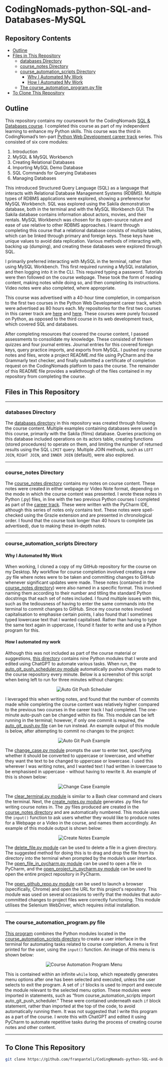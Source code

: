# CodingNomads-python-SQL-and-Databases-MySQL

## Repository Contents 

- [Outline](#outline)
- [Files in This Repository](#files-in-this-repository)
  - [databases Directory](#databases-directory)
  - [course_notes Directory](#course_notes-directory)
  - [course_automation_scripts Directory](#course_automation_scripts-directory)
    - [Why I Automated My Work](#why-i-automated-my-work)
    - [How I Automated My Work](#how-i-automated-my-work)
  - [The course_automation_program.py file](#the-course_automation_programpy-file)
- [To Clone This Repository](#to-clone-this-repository)

## Outline

This repository contains my coursework for the CodingNomads [SQL & Databases course](https://codingnomads.com/course/learn-sql-mysql-databases). I completed this course as part of my independent learning to enhance my Python skills. This course was the third in CodingNomad’s ten-part [Python Web Development career track](https://codingnomads.com/career-track/python-web-development-learn-python-bootcamp) series. This consisted of six core modules:

1. Introduction
2. MySQL & MySQL Workbench
3. Creating Relational Databases
4. Importing MySQL Demo Database
5. SQL Commands for Querying Databases
6. Managing Databases

This introduced Structured Query Language (SQL) as a language that interacts with Relational Database Management Systems (RDBMS). Multiple types of RDBMS applications were explored, showing a preference for MySQL Workbench. SQL was explored using the Sakila demonstration database, both in the terminal and with the MySQL Workbench GUI. The Sakila database contains information about actors, movies, and their rentals. MySQL Workbench was chosen for its open-source nature and ease of use relative to other RDBMS approaches. I learnt through completing this course that a relational database consists of multiple tables, which can be linked through primary and foreign keys. These keys have unique values to avoid data replication. Various methods of interacting with, backing up (dumping), and creating these databases were explored through SQL.

I primarily preferred interacting with MySQL in the terminal, rather than using MySQL Workbench. This first required running a MySQL installation, and then logging into it in the CLI. This required typing a password. Tutorials were then followed on the course webpage. These took the form of reading content, making notes while doing so, and then completing its instructions. Video notes were also completed, where appropriate.

This course was advertised with a 40-hour time completion, in comparison to the first two courses in the Python Web Development career track, which were advertised as 80 hours each. My repositories for the first two courses in this career track are [here](https://github.com/franpanteli/CodingNomads-python-101) and [here](https://github.com/franpanteli/CodingNomads-python-201). These courses were purely focused on Python, as opposed to the third course in its web development track, which covered SQL and databases.

After completing resources that covered the course content, I passed assessments to consolidate my knowledge. These consisted of thirteen quizzes and four journal entries. Journal entries for this covered foreign keys, query practice imports, and exports from MySQL. I pushed my course notes and files, wrote a project README.md file using PyCharm and the Grammarly text checker, and finally submitted a certificate of completion request on the CodingNomads platform to pass the course. The remainder of this README file provides a walkthrough of the files contained in my repository from completing the course.

## Files in This Repository

---

### databases Directory

The [databases directory](https://github.com/franpanteli/CodingNomads-python-SQL-and-Databases-MySQL/tree/main/databases) in this repository was created through following the course content. Multiple examples containing databases were used in this course, primarily with the Sakila (films) database. Queries practicing on this database included operations on its actors table, creating functions (stored procedures) to operate on them, and limiting the number of returned results using the SQL `LIMIT` query. Multiple JOIN methods, such as `LEFT JOIN`, `RIGHT JOIN`, and `INNER JOIN` (default), were also explored.

---

### course_notes Directory

The [course_notes directory](https://github.com/franpanteli/CodingNomads-python-SQL-and-Databases-MySQL/tree/main/course_notes) contains my notes on course content. These notes were created in either webpage or Video Note format, depending on the mode in which the course content was presented. I wrote these notes in Python (.py) files, in line with the two previous Python courses I completed as part of the [career track](https://codingnomads.com/career-track/python-web-development-learn-python-bootcamp). These were written with the PyCharm IDE, although this series of notes only contains text. These notes were spell-checked using the Grazie extension and are presented in chronological order. I found that the course took longer than 40 hours to complete (as advertised), due to making these in-depth notes.

---

### course_automation_scripts Directory

#### Why I Automated My Work

When working, I cloned a copy of my GitHub repository for the course on my Desktop. My workflow for course completion involved creating a new .py file where notes were to be taken and committing changes to GitHub whenever significant updates were made. These notes (contained in the [course_notes directory](https://github.com/franpanteli/CodingNomads-python-SQL-and-Databases-MySQL/tree/main/course_notes)) were also named in a specific format. This involved naming them according to their number and titling the standard Python docstrings that each set of notes included. I found multiple issues with this, such as the tediousness of having to enter the same commands into the terminal to commit changes to GitHub. Since my course notes involved capitalisation to emphasise certain points, I also found that I sometimes typed lowercase text that I wanted capitalised. Rather than having to type the same text again in uppercase, I found it faster to write and use a Python program for this.

#### How I automated my work

Although this was not included as part of the course material or suggestions, [this directory](https://github.com/franpanteli/CodingNomads-python-SQL-and-Databases-MySQL/tree/main/course_automation_scripts) contains nine Python modules that I wrote and edited using ChatGPT to automate various tasks. When run, the [auto_git_push_scheduler.py module](https://github.com/franpanteli/CodingNomads-python-SQL-and-Databases-MySQL/blob/main/course_automation_scripts/auto_git_push_scheduler.py) automatically pushes changes made to the course repository every minute. Below is a screenshot of this script when being left to run for three minutes without changes:

<div align="center">
  <img src="https://github.com/user-attachments/assets/a16af0c6-11b8-4dc1-98d8-7ba7a0cac777" alt="Auto Git Push Scheduler">
</div>

I leveraged this when writing notes, and found that the number of commits made while completing the course content was relatively higher compared to the previous two courses in the career track I had completed. The one-minute auto-push can be changed within its file. This module can be left running in the terminal; however, if only one commit is required, the [auto_git_push.py file](https://github.com/franpanteli/CodingNomads-python-SQL-and-Databases-MySQL/blob/main/course_automation_scripts/auto_git_push.py) can be run instead. An example output of this module is below, after attempting to commit no changes to the project:

<div align="center">
  <img src="https://github.com/user-attachments/assets/54163521-0553-4072-a74d-127830e37822" alt="Auto Git Push Example">
</div>

The [change_case.py module](https://github.com/franpanteli/CodingNomads-python-SQL-and-Databases-MySQL/blob/main/course_automation_scripts/change_case.py) prompts the user to enter text, specifying whether it should be converted to uppercase or lowercase, and whether they want the text to be changed to uppercase or lowercase. I used this wherever I was writing notes, and I wanted text I had written in lowercase to be emphasised in uppercase - without having to rewrite it. An example of this is shown below:

<div align="center">
  <img src="https://github.com/user-attachments/assets/669f7708-02a1-42c2-bd3a-d60dace585bd" alt="Change Case Example">
</div>

The [clear_terminal.py module](https://github.com/franpanteli/CodingNomads-python-SQL-and-Databases-MySQL/blob/main/course_automation_scripts/clear_terminal.py) is similar to a Bash clear command and clears the terminal. Next, the [create_notes.py module](https://github.com/franpanteli/CodingNomads-python-SQL-and-Databases-MySQL/blob/main/course_automation_scripts/create_notes.py) generates .py files for writing course notes in. The .py files produced are created in the [course_notes directory](https://github.com/franpanteli/CodingNomads-python-SQL-and-Databases-MySQL/tree/main/course_notes) and are automatically numbered. This module uses the `input()` function to ask users whether they would like to produce notes for a Webpage or a Video in the course, and names them accordingly. An example of this module output is shown below:

<div align="center">
  <img src="https://github.com/user-attachments/assets/3e158b27-c0ad-4991-b4cf-1487485f6b5f" alt="Create Notes Example">
</div>

The [delete_file.py module](https://github.com/franpanteli/CodingNomads-python-SQL-and-Databases-MySQL/blob/main/course_automation_scripts/delete_file.py) can be used to delete a file in a given directory. The suggested method for doing this is to drag and drop the file from its directory into the terminal when prompted by the module’s user interface. The [open_file_in_pycharm.py module](https://github.com/franpanteli/CodingNomads-python-SQL-and-Databases-MySQL/blob/main/course_automation_scripts/open_file_in_pycharm.py) can be used to open a file in PyCharm, and the [open_project_in_pycharm.py module](https://github.com/franpanteli/CodingNomads-python-SQL-and-Databases-MySQL/blob/main/course_automation_scripts/open_project_in_pycharm.py) can be used to open the entire project repository in PyCharm. 

The [open_github_repo.py module](https://github.com/franpanteli/CodingNomads-python-SQL-and-Databases-MySQL/blob/main/course_automation_scripts/open_github_repo.py) can be used to launch a browser (specifically, Chrome) and open the URL for this project's repository. This module was used on several occasions to verify that the modules that auto-committed changes to project files were correctly functioning. This module utilises the Selenium WebDriver, which requires initial installation.  

---

### The course_automation_program.py file

[This program](https://github.com/franpanteli/CodingNomads-python-SQL-and-Databases-MySQL/blob/main/course_automation_program.py) combines the Python modules located in the [course_automation_scripts directory](https://github.com/franpanteli/CodingNomads-python-SQL-and-Databases-MySQL/tree/main/course_automation_scripts) to create a user interface in the terminal for automating tasks related to course completion. A menu is first printed for the user, using the `input()` function. An image of this menu is shown below:

<div align="center">
  <img src="https://github.com/user-attachments/assets/4d4fbb47-3adc-4b14-9487-5d46e9338ea1" alt="Course Automation Program Menu">
</div>

This is contained within an infinite `while` loop, which repeatedly generates menu options after one has been selected and executed, unless the user selects to exit the program. A set of `if` blocks is used to import and execute the module relevant to the selected menu option. These modules were imported in statements, such as “from course_automation_scripts import auto_git_push_scheduler.” These were contained underneath each `if` block statement, rather than imported at the top of the code, to avoid automatically running them. It was not suggested that I write this program as a part of the course. I wrote this with ChatGPT and edited it using PyCharm to automate repetitive tasks during the process of creating course notes and other content.  

---

## To Clone This Repository
```bash
git clone https://github.com/franpanteli/CodingNomads-python-SQL-and-Databases-MySQL.git
